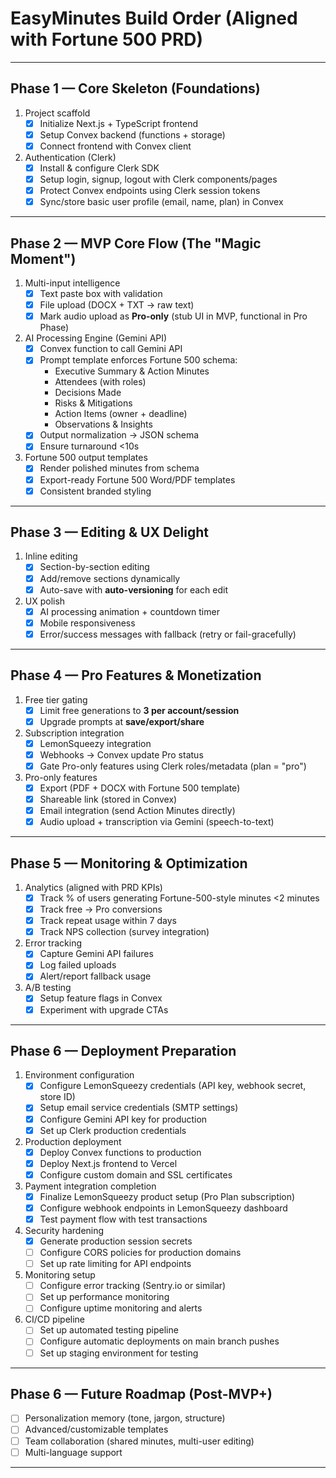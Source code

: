 # EasyMinutes Build Order (Aligned with Fortune 500 PRD)

---

## Phase 1 — Core Skeleton (Foundations)
1. Project scaffold
   - [x] Initialize Next.js + TypeScript frontend
   - [x] Setup Convex backend (functions + storage)
   - [x] Connect frontend with Convex client
2. Authentication (Clerk)
   - [x] Install & configure Clerk SDK
   - [x] Setup login, signup, logout with Clerk components/pages
   - [x] Protect Convex endpoints using Clerk session tokens
   - [x] Sync/store basic user profile (email, name, plan) in Convex

---

## Phase 2 — MVP Core Flow (The "Magic Moment")
1. Multi-input intelligence
   - [x] Text paste box with validation
   - [x] File upload (DOCX + TXT → raw text)
   - [x] Mark audio upload as **Pro-only** (stub UI in MVP, functional in Pro Phase)
2. AI Processing Engine (Gemini API)
   - [x] Convex function to call Gemini API
   - [x] Prompt template enforces Fortune 500 schema:
       - Executive Summary & Action Minutes
       - Attendees (with roles)
       - Decisions Made
       - Risks & Mitigations
       - Action Items (owner + deadline)
       - Observations & Insights
   - [x] Output normalization → JSON schema
   - [x] Ensure turnaround <10s
3. Fortune 500 output templates
   - [x] Render polished minutes from schema
   - [x] Export-ready Fortune 500 Word/PDF templates
   - [x] Consistent branded styling

---

## Phase 3 — Editing & UX Delight
1. Inline editing
   - [x] Section-by-section editing
   - [x] Add/remove sections dynamically
   - [x] Auto-save with **auto-versioning** for each edit
2. UX polish
   - [x] AI processing animation + countdown timer
   - [x] Mobile responsiveness
   - [x] Error/success messages with fallback (retry or fail-gracefully)

---

## Phase 4 — Pro Features & Monetization
1. Free tier gating
   - [x] Limit free generations to **3 per account/session**
   - [x] Upgrade prompts at **save/export/share**
2. Subscription integration
   - [x] LemonSqueezy integration
   - [x] Webhooks → Convex update Pro status
   - [x] Gate Pro-only features using Clerk roles/metadata (plan = "pro")
3. Pro-only features
   - [x] Export (PDF + DOCX with Fortune 500 template)
   - [x] Shareable link (stored in Convex)
   - [x] Email integration (send Action Minutes directly)
   - [x] Audio upload + transcription via Gemini (speech-to-text)

---

## Phase 5 — Monitoring & Optimization
1. Analytics (aligned with PRD KPIs)
   - [x] Track % of users generating Fortune-500-style minutes <2 minutes
   - [x] Track free → Pro conversions
   - [x] Track repeat usage within 7 days
   - [x] Track NPS collection (survey integration)
2. Error tracking
   - [x] Capture Gemini API failures
   - [x] Log failed uploads
   - [x] Alert/report fallback usage
3. A/B testing
   - [x] Setup feature flags in Convex
   - [x] Experiment with upgrade CTAs

---

## Phase 6 — Deployment Preparation
1. Environment configuration
   - [x] Configure LemonSqueezy credentials (API key, webhook secret, store ID)
   - [x] Setup email service credentials (SMTP settings)
   - [x] Configure Gemini API key for production
   - [x] Set up Clerk production credentials
2. Production deployment
   - [x] Deploy Convex functions to production
   - [x] Deploy Next.js frontend to Vercel
   - [x] Configure custom domain and SSL certificates
3. Payment integration completion
   - [x] Finalize LemonSqueezy product setup (Pro Plan subscription)
   - [x] Configure webhook endpoints in LemonSqueezy dashboard
   - [x] Test payment flow with test transactions
4. Security hardening
   - [x] Generate production session secrets
   - [ ] Configure CORS policies for production domains
   - [ ] Set up rate limiting for API endpoints
5. Monitoring setup
   - [ ] Configure error tracking (Sentry.io or similar)
   - [ ] Set up performance monitoring
   - [ ] Configure uptime monitoring and alerts
6. CI/CD pipeline
   - [ ] Set up automated testing pipeline
   - [ ] Configure automatic deployments on main branch pushes
   - [ ] Set up staging environment for testing

---

## Phase 6 — Future Roadmap (Post-MVP+)
- [ ] Personalization memory (tone, jargon, structure)
- [ ] Advanced/customizable templates
- [ ] Team collaboration (shared minutes, multi-user editing)
- [ ] Multi-language support

---
